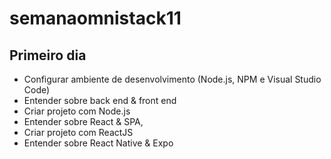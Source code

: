 # semanaomnistack11

## Primeiro dia 

- Configurar ambiente de desenvolvimento (Node.js, NPM e Visual Studio Code)
- Entender sobre back end & front end
- Criar projeto com Node.js
- Entender sobre React & SPA,
- Criar projeto com ReactJS
- Entender sobre React Native & Expo
